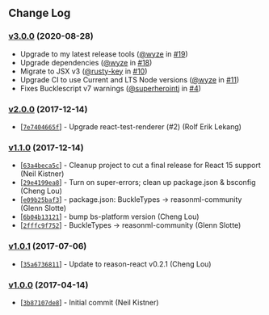 ## Change Log

### [v3.0.0](https://github.com/reasonml-community/bs-react-test-renderer/releases/tag/v3.0.0) (2020-08-28)

* Upgrade to my latest release tools ([@wyze](https://github.com/wyze) in [#19](https://github.com/reasonml-community/bs-react-test-renderer/pull/19))
* Upgrade dependencies ([@wyze](https://github.com/wyze) in [#18](https://github.com/reasonml-community/bs-react-test-renderer/pull/18))
* Migrate to JSX v3 ([@rusty-key](https://github.com/rusty-key) in [#10](https://github.com/reasonml-community/bs-react-test-renderer/pull/10))
* Upgrade CI to use Current and LTS Node versions ([@wyze](https://github.com/wyze) in [#11](https://github.com/reasonml-community/bs-react-test-renderer/pull/11))
* Fixes Bucklescript v7 warnings ([@superherointj](https://github.com/superherointj) in [#4](https://github.com/reasonml-community/bs-react-test-renderer/pull/4))

### [v2.0.0](https://github.com/reasonml-community/bs-react-test-renderer/releases/tag/v2.0.0) (2017-12-14)

* [[`7e7404665f`](https://github.com/reasonml-community/bs-react-test-renderer/commit/7e7404665f)] - Upgrade react-test-renderer (#2) (Rolf Erik Lekang)

### [v1.1.0](https://github.com/reasonml-community/bs-react-test-renderer/releases/tag/v1.1.0) (2017-12-14)

* [[`63a4beca5c`](https://github.com/reasonml-community/bs-react-test-renderer/commit/63a4beca5c)] - Cleanup project to cut a final release for React 15 support (Neil Kistner)
* [[`29e4199ea8`](https://github.com/reasonml-community/bs-react-test-renderer/commit/29e4199ea8)] - Turn on super-errors; clean up package.json & bsconfig (Cheng Lou)
* [[`e09b25baf3`](https://github.com/reasonml-community/bs-react-test-renderer/commit/e09b25baf3)] - package.json: BuckleTypes -\> reasonml-community (Glenn Slotte)
* [[`6b04b13121`](https://github.com/reasonml-community/bs-react-test-renderer/commit/6b04b13121)] - bump bs-platform version (Cheng Lou)
* [[`2fffc9f752`](https://github.com/reasonml-community/bs-react-test-renderer/commit/2fffc9f752)] - BuckleTypes -\> reasonml-community (Glenn Slotte)

### [v1.0.1](https://github.com/reasonml-community/bs-react-test-renderer/releases/tag/v1.0.1) (2017-07-06)

* [[`35a6736811`](https://github.com/reasonml-community/bs-react-test-renderer/commit/35a6736811)] - Update to reason-react v0.2.1 (Cheng Lou)

### [v1.0.0](https://github.com/reasonml-community/bs-react-test-renderer/releases/tag/v1.0.0) (2017-04-14)

* [[`3b87107de8`](https://github.com/reasonml-community/bs-react-test-renderer/commit/3b87107de8)] - Initial commit (Neil Kistner)
